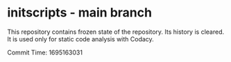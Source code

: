 # initscripts - main branch

This repository contains frozen state of the repository.
Its history is cleared. It is used only for static code
analysis with Codacy.

Commit Time: 1695163031
